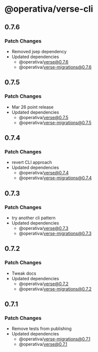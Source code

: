 # @operativa/verse-cli

## 0.7.6

### Patch Changes

- Removed jsep dependency
- Updated dependencies
  - @operativa/verse@0.7.6
  - @operativa/verse-migrations@0.7.6

## 0.7.5

### Patch Changes

- Mar 26 point release
- Updated dependencies
  - @operativa/verse@0.7.5
  - @operativa/verse-migrations@0.7.5

## 0.7.4

### Patch Changes

- revert CLI approach
- Updated dependencies
  - @operativa/verse@0.7.4
  - @operativa/verse-migrations@0.7.4

## 0.7.3

### Patch Changes

- try another cli pattern
- Updated dependencies
  - @operativa/verse@0.7.3
  - @operativa/verse-migrations@0.7.3

## 0.7.2

### Patch Changes

- Tweak docs
- Updated dependencies
  - @operativa/verse@0.7.2
  - @operativa/verse-migrations@0.7.2

## 0.7.1

### Patch Changes

- Remove tests from publishing
- Updated dependencies
  - @operativa/verse-migrations@0.7.1
  - @operativa/verse@0.7.1
